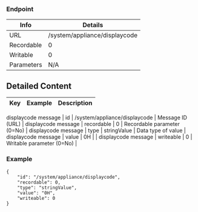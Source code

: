 # 



### Endpoint

| Info  | Details |
| ------------- | ------------- |
| URL   | /system/appliance/displaycode   |
| Recordable   | 0   |
| Writable   | 0   |
| Parameters  | N/A  |

## Detailed Content

|  Key  | Example | Description |
| ------------- | :------: | ------------- |
displaycode message
|  id | /system/appliance/displaycode | Message ID (URL) |
displaycode message
|  recordable | 0 | Recordable parameter (0=No) |
displaycode message
|  type | stringValue | Data type of value |
displaycode message
|  value | 0H |  |
displaycode message
|  writeable | 0 | Writable parameter (0=No) |

### Example
```
{
    "id": "/system/appliance/displaycode",
    "recordable": 0,
    "type": "stringValue",
    "value": "0H",
    "writeable": 0
}
```
